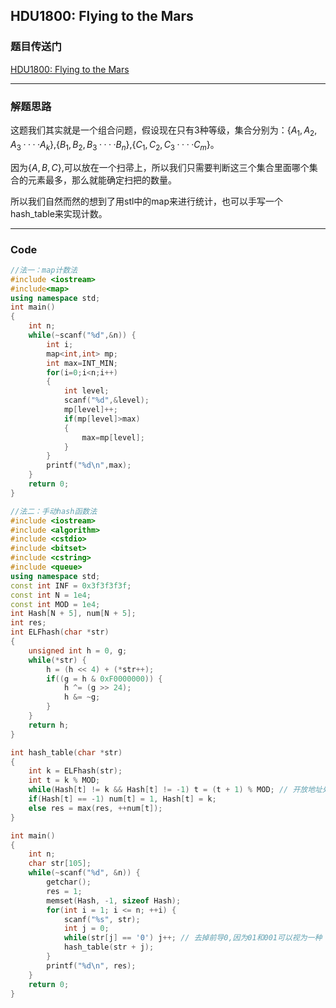 ## HDU1800: Flying to the Mars

### 题目传送门

[HDU1800: Flying to the Mars](<http://acm.hdu.edu.cn/showproblem.php?pid=1800>)

***

### 解题思路

这题我们其实就是一个组合问题，假设现在只有3种等级，集合分别为：$\left\{A_1,A_2,A_3····A_k\right\}$,$\left\{B_1,B_2,B_3····B_n\right\}$,$\left\{C_1,C_2,C_3····C_m\right\}$。

因为$\left\{A,B,C\right\}$,可以放在一个扫帚上，所以我们只需要判断这三个集合里面哪个集合的元素最多，那么就能确定扫把的数量。

所以我们自然而然的想到了用stl中的map来进行统计，也可以手写一个hash_table来实现计数。

***

### Code

```cpp
//法一：map计数法
#include <iostream>
#include<map>
using namespace std;
int main()
{
    int n;
    while(~scanf("%d",&n)) {
        int i;
        map<int,int> mp;
        int max=INT_MIN;
        for(i=0;i<n;i++)
        {
            int level;
            scanf("%d",&level);
            mp[level]++;
            if(mp[level]>max)
            {
                max=mp[level];                     
            }
        }
        printf("%d\n",max);
    }
    return 0;
}
```

```cpp
//法二：手动hash函数法
#include <iostream>
#include <algorithm>
#include <cstdio>
#include <bitset>
#include <cstring>
#include <queue>
using namespace std;
const int INF = 0x3f3f3f3f;
const int N = 1e4;
const int MOD = 1e4;
int Hash[N + 5], num[N + 5];
int res;
int ELFhash(char *str)
{
    unsigned int h = 0, g;
    while(*str) {
        h = (h << 4) + (*str++);
        if((g = h & 0xF0000000)) {
            h ^= (g >> 24);
            h &= ~g;
        }
    }
    return h;
}

int hash_table(char *str)
{
    int k = ELFhash(str);
    int t = k % MOD;
    while(Hash[t] != k && Hash[t] != -1) t = (t + 1) % MOD; // 开放地址处理法
    if(Hash[t] == -1) num[t] = 1, Hash[t] = k;
    else res = max(res, ++num[t]);
}

int main()
{
    int n;
    char str[105];
    while(~scanf("%d", &n)) {
        getchar();
        res = 1;
        memset(Hash, -1, sizeof Hash);
        for(int i = 1; i <= n; ++i) {
            scanf("%s", str);
            int j = 0;
            while(str[j] == '0') j++; // 去掉前导0,因为01和001可以视为一种
            hash_table(str + j);
        }
        printf("%d\n", res);
    }
    return 0;
}
```



